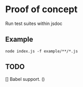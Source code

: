# Proof of concept

Run test suites within jsdoc

## Example

```
node index.js -f example/**/*.js
```


## TODO

[] Babel support. ()